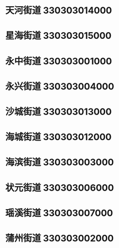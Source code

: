 # 天河街道 330303014000
# 星海街道 330303015000
# 永中街道 330303001000
# 永兴街道 330303004000
# 沙城街道 330303013000
# 海城街道 330303012000
# 海滨街道 330303003000
# 状元街道 330303006000
# 瑶溪街道 330303007000
# 蒲州街道 330303002000
